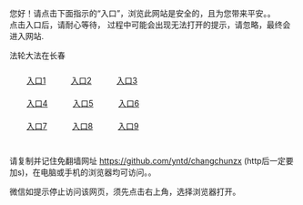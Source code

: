 您好！请点击下面指示的“入口”，浏览此网站是安全的，且为您带来平安。。 <br/>
点击入口后，请耐心等待， 过程中可能会出现无法打开的提示，请忽略，最终会进入网站. </br>

法轮大法在长春<br/>
<div style="padding:10px"><a style="margin:20px" target="_blank" href="https://dw71ohumqj8ze.cloudfront.net/2Qpsp?avash" id="ccLink1" rel="nofollow">入口1</a> <a target="_blank" style="margin:20px" href="https://d3p95kgw4pamyb.cloudfront.net/2Qpsp?wagnksw" id="ccLink2" rel="nofollow">入口2</a> <a style="margin:20px" target="_blank" href="https://d1h9f6t4area5e.cloudfront.net/2Qpsp?yrwgsrhf" id="ccLink3" rel="nofollow">入口3</a></div>

<div style="padding:10px" ><a style="margin:20px" target="_blank" href="https://dw71ohumqj8ze.cloudfront.net/2Qpsp?avash" id="ccLink4" rel="nofollow">入口4</a> <a style="margin:20px" href="https://d3p95kgw4pamyb.cloudfront.net/2Qpsp?wagnksw" target="_blank" id="ccLink5" rel="nofollow">入口5</a> <a style="margin:20px" href="https://d1h9f6t4area5e.cloudfront.net/2Qpsp?yrwgsrhf" target="_blank" id="ccLink6" rel="nofollow">入口6</a></div>

<div style="padding:10px"><a style="margin:20px" target="_blank" href="https://dw71ohumqj8ze.cloudfront.net/2Qpsp?avash" id="ccLink7" rel="nofollow">入口7</a> <a style="margin:20px" href="https://d3p95kgw4pamyb.cloudfront.net/2Qpsp?wagnksw" target="_blank" id="ccLink8" rel="nofollow">入口8</a> <a style="margin:20px" target="_blank" href="https://d1h9f6t4area5e.cloudfront.net/2Qpsp?yrwgsrhf" id="ccLink9" rel="nofollow">入口9</a></div>

<br/>



请复制并记住免翻墙网址 https://github.com/yntd/changchunzx (http后一定要加s)，在电脑或手机的浏览器均可访问。。<br/>

微信如提示停止访问该网页，须先点击右上角，选择浏览器打开。
